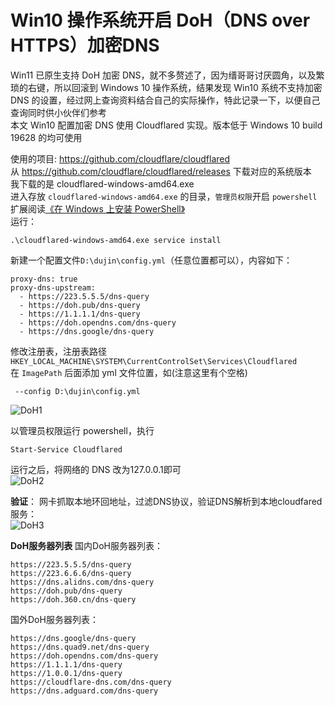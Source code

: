 # Win10 操作系统开启 DoH（DNS over HTTPS）加密DNS

Win11 已原生支持 DoH 加密 DNS，就不多赘述了，因为缙哥哥讨厌圆角，以及繁琐的右键，所以回滚到 Windows 10 操作系统，结果发现 Win10 系统不支持加密 DNS 的设置，经过网上查询资料结合自己的实际操作，特此记录一下，以便自己查询同时供小伙伴们参考  
本文 Win10 配置加密 DNS 使用 Cloudflared 实现。版本低于 Windows 10 build 19628 的均可使用  

使用的项目: https://github.com/cloudflare/cloudflared  
从 https://github.com/cloudflare/cloudflared/releases 下载对应的系统版本  
我下载的是 cloudflared-windows-amd64.exe  
进入存放 `cloudflared-windows-amd64.exe` 的目录，`管理员权限`开启 `powershell`
扩展阅读[《在 Windows 上安装 PowerShell》](https://learn.microsoft.com/zh-cn/powershell/scripting/install/installing-powershell-on-windows?view=powershell-7.4#winget)  
运行：  
```
.\cloudflared-windows-amd64.exe service install
```
新建一个配置文件`D:\dujin\config.yml`（任意位置都可以），内容如下：
```
proxy-dns: true
proxy-dns-upstream:
  - https://223.5.5.5/dns-query
  - https://doh.pub/dns-query
  - https://1.1.1.1/dns-query
  - https://doh.opendns.com/dns-query
  - https://dns.google/dns-query
```
修改注册表，注册表路径`HKEY_LOCAL_MACHINE\SYSTEM\CurrentControlSet\Services\Cloudflared`  
在 `ImagePath` 后面添加 yml 文件位置，如(注意这里有个空格)  
```
 --config D:\dujin\config.yml
```
![DoH1](https://github.com/user-attachments/assets/3bd1139b-f3ee-4c8c-9acd-a2202d4e0f8b)  

以管理员权限运行 powershell，执行
```
Start-Service Cloudflared
```
运行之后，将网络的 DNS 改为127.0.0.1即可  
![DoH2](https://github.com/user-attachments/assets/4442a79c-be02-4f61-8be4-7696ea43ae11)  


**验证**：
网卡抓取本地环回地址，过滤DNS协议，验证DNS解析到本地cloudfared服务：  
![DoH3](https://github.com/user-attachments/assets/edf07fb2-c225-48c4-8109-c662b3b89b1b)  


**DoH服务器列表**
国内DoH服务器列表：
```
https://223.5.5.5/dns-query
https://223.6.6.6/dns-query
https://dns.alidns.com/dns-query
https://doh.pub/dns-query
https://doh.360.cn/dns-query
```
国外DoH服务器列表：
```
https://dns.google/dns-query
https://dns.quad9.net/dns-query
https://doh.opendns.com/dns-query
https://1.1.1.1/dns-query
https://1.0.0.1/dns-query
https://cloudflare-dns.com/dns-query
https://dns.adguard.com/dns-query
```
